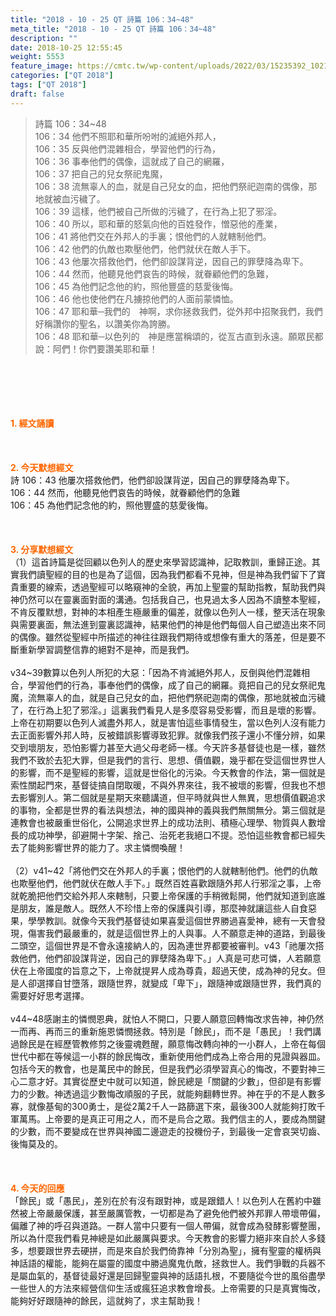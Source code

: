 ```yaml
---
title: "2018 - 10 - 25 QT 詩篇 106：34~48"
meta_title: "2018 - 10 - 25 QT 詩篇 106：34~48"
description: ""
date: 2018-10-25 12:55:45
weight: 5553
feature_image: https://cmtc.tw/wp-content/uploads/2022/03/15235392_10211799862337740_180693556567566654_o-1.webp
categories: ["QT 2018"]
tags: ["QT 2018"]
draft: false
---
```


<blockquote>詩篇 106：34~48<br />
106：34 他們不照耶和華所吩咐的滅絕外邦人，<br />
106：35 反與他們混雜相合，學習他們的行為，<br />
106：36 事奉他們的偶像，這就成了自己的網羅，<br />
106：37 把自己的兒女祭祀鬼魔，<br />
106：38 流無辜人的血，就是自己兒女的血，把他們祭祀迦南的偶像，那地就被血污穢了。<br />
106：39 這樣，他們被自己所做的污穢了，在行為上犯了邪淫。<br />
106：40 所以，耶和華的怒氣向他的百姓發作，憎惡他的產業，<br />
106：41 將他們交在外邦人的手裏；恨他們的人就轄制他們。<br />
106：42 他們的仇敵也欺壓他們，他們就伏在敵人手下。<br />
106：43 他屢次搭救他們，他們卻設謀背逆，因自己的罪孽降為卑下。<br />
106：44 然而，他聽見他們哀告的時候，就眷顧他們的急難，<br />
106：45 為他們記念他的約，照他豐盛的慈愛後悔。<br />
106：46 他也使他們在凡擄掠他們的人面前蒙憐恤。<br />
106：47 耶和華─我們的　神啊，求你拯救我們，從外邦中招聚我們，我們好稱讚你的聖名，以讚美你為誇勝。<br />
106：48 耶和華─以色列的　神是應當稱頌的，從亙古直到永遠。願眾民都說：阿們！你們要讚美耶和華！</blockquote><br />
&nbsp;<br />
<br />
&nbsp;<br />
<br />
<span style="color: #ff6600;"><strong>1. </strong><strong>經文誦讀</strong></span><br />
<br />
<span style="color: #ff6600;"><strong> </strong></span><br />
<br />
<span style="color: #ff6600;"><strong>2. 今天默想</strong><strong>經文<br />
</strong></span>詩 106：43 他屢次搭救他們，他們卻設謀背逆，因自己的罪孽降為卑下。<br />
106：44 然而，他聽見他們哀告的時候，就眷顧他們的急難<br />
106：45 為他們記念他的約，照他豐盛的慈愛後悔。<br />
<br />
&nbsp;<br />
<br />
<span style="color: #ff6600;"><strong>3. 分享默想經文<br />
</strong></span>（1）這首詩篇是從回顧以色列人的歷史來學習認識神，記取教訓，重歸正途。其實我們讀聖經的目的也是為了這個，因為我們都看不見神，但是神為我們留下了寶貴重要的線索，透過聖經可以略窺神的全貌，再加上聖靈的幫助指教，幫助我們與神仍然可以在靈裏面對面的溝通。包括我自己，也見過太多人因為不讀整本聖經，不肯反覆默想，對神的本相產生極嚴重的偏差，就像以色列人一樣，整天活在現象與需要裏面，無法進到靈裏認識神，結果他們的神是他們每個人自己塑造出來不同的偶像。雖然從聖經中所描述的神往往跟我們期待或想像有重大的落差，但是要不斷重新學習調整信靠的絕對不是神，而是我們。<br />
<br />
v34~39數算以色列人所犯的大惡：「因為不肯滅絕外邦人，反倒與他們混雜相合，學習他們的行為，事奉他們的偶像，成了自己的網羅。竟把自己的兒女祭祀鬼魔，流無辜人的血，就是自己兒女的血，把他們祭祀迦南的偶像，那地就被血污穢了，在行為上犯了邪淫。」這裏我們看見人是多麼容易受影響，而且是壞的影響。上帝在初期要以色列人滅盡外邦人，就是害怕這些事情發生，當以色列人沒有能力去正面影響外邦人時，反被錯誤影響導致犯罪。就像我們孩子還小不懂分辨，如果交到壞朋友，恐怕影響力甚至大過父母老師一樣。今天許多基督徒也是一樣，雖然我們不致於去犯大罪，但是我們的言行、思想、價值觀，幾乎都在受這個世界世人的影響，而不是聖經的影響，這就是世俗化的污染。今天教會的作法，第一個就是索性關起門來，基督徒搞自閉取暖，不與外界來往，我不被壞的影響，但我也不想去影響別人。第二個就是星期天來聽講道，但平時就與世人無異，思想價值觀追求的事物，全都是世界的看法與想法，神的國與神的義與我們無關無分。第三個就是連教會也被嚴重世俗化，公開追求世界上的成功法則、積極心理學、物質與人數增長的成功神學，卻避開十字架、捨己、治死老我絕口不提。恐怕這些教會都已經失去了能夠影響世界的能力了。求主憐憫喚醒！<br />
<br />
（2）v41~42「將他們交在外邦人的手裏；恨他們的人就轄制他們。他們的仇敵也欺壓他們，他們就伏在敵人手下。」既然百姓喜歡跟隨外邦人行邪淫之事，上帝就乾脆把他們交給外邦人來轄制，只要上帝保護的手稍微鬆開，他們就知道到底誰是朋友，誰是敵人。既然人不珍惜上帝的保護與引導，那麼神就讓這些人自食惡果，學學教訓。就像今天我們基督徒如果喜愛這個世界勝過喜愛神，總有一天會發現，傷害我們最嚴重的，就是這個世界上的人與事。人不願意走神的道路，到最後二頭空，這個世界是不會永遠接納人的，因為連世界都要被審判。v43「祂屢次搭救他們，他們卻設謀背逆，因自己的罪孽降為卑下。」人真是可悲可憐，人若願意伏在上帝國度的旨意之下，上帝就提昇人成為尊貴，超過天使，成為神的兒女。但是人卻選擇自甘墮落，跟隨世界，就變成「卑下」，跟隨神或跟隨世界，我們真的需要好好思考選擇。<br />
<br />
v44~48感謝主的憐憫恩典，就怕人不開口，只要人願意回轉悔改求告神，神仍然一而再、再而三的重新施恩憐憫拯救。特別是「餘民」，而不是「愚民」！我們講過餘民是在經歷管教修剪之後靈魂甦醒，願意悔改轉向神的一小群人，上帝在每個世代中都在等候這一小群的餘民悔改，重新使用他們成為上帝合用的見證與器皿。包括今天的教會，也是萬民中的餘民，但是我們必須學習真心的悔改，不要對神三心二意才好。其實從歷史中就可以知道，餘民總是「關鍵的少數」，但卻是有影響力的少數。神透過這少數悔改順服的子民，就能夠翻轉世界。神在乎的不是人數多寡，就像基甸的300勇士，是從2萬2千人一路篩選下來，最後300人就能夠打敗千軍萬馬。上帝要的是真正可用之人，而不是烏合之眾。我們信主的人，要成為關鍵的少數，而不要變成在世界與神國二邊遊走的投機份子，到最後一定會哀哭切齒、後悔莫及的。<br />
<br />
&nbsp;<br />
<br />
<span style="color: #ff6600;"><strong>4. 今天的回應<br />
</strong></span>「餘民」或「愚民」，差別在於有沒有跟對神，或是跟錯人！以色列人在舊約中雖然被上帝嚴嚴保護，甚至嚴厲管教，一切都是為了避免他們被外邦罪人帶壞帶偏，偏離了神的呼召與道路。一群人當中只要有一個人帶偏，就會成為發酵影響整團，所以為什麼我們看見神總是如此嚴厲與要求。今天教會的影響力絕非來自於人多錢多，想要跟世界去硬拼，而是來自於我們倚靠神「分別為聖」，擁有聖靈的權柄與神話語的權能，能夠在屬靈的國度中勝過魔鬼仇敵，拯救世人。我們爭戰的兵器不是屬血氣的，基督徒最好還是回歸聖靈與神的話語扎根，不要隨從今世的風俗盡學一些世人的方法來經營信仰生活或瘋狂追求教會增長。上帝需要的只是真實悔改，能夠好好跟隨神的餘民，這就夠了，求主幫助我！<br />
<br />
&nbsp;
        